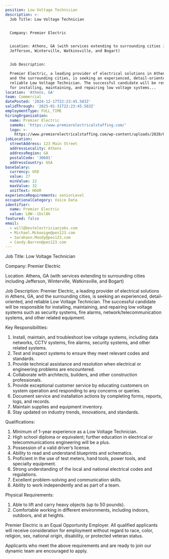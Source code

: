 ```yaml
---
position: Low Voltage Technician
description: >-
  Job Title: Low Voltage Technician


  Company: Premier Electric


  Location: Athens, GA (with services extending to surrounding cities including
  Jefferson, Winterville, Watkinsville, and Bogart)


  Job Description:

  Premier Electric, a leading provider of electrical solutions in Athens, GA,
  and the surrounding cities, is seeking an experienced, detail-oriented, and
  reliable Low Voltage Technician. The successful candidate will be responsible
  for installing, maintaining, and repairing low voltage systems...
location: 'Athens, GA'
team: Commercial
datePosted: '2024-12-17T22:23:45.583Z'
validThrough: '2025-01-31T22:23:45.583Z'
employmentType: FULL_TIME
hiringOrganization:
  name: Premier Electric
  sameAs: 'https://www.premierelectricalstaffing.com/'
  logo: >-
    https://www.premierelectricalstaffing.com/wp-content/uploads/2020/05/Premier-Electrical-Staffing-logo.png
jobLocation:
  streetAddress: 123 Main Street
  addressLocality: Athens
  addressRegion: GA
  postalCode: '30601'
  addressCountry: USA
baseSalary:
  currency: USD
  value: 27
  minValue: 22
  maxValue: 32
  unitText: HOUR
experienceRequirements: seniorLevel
occupationalCategory: Voice Data
identifier:
  name: Premier Electric
  value: LOW--1bsl8k
featured: false
email:
  - will@bestelectricianjobs.com
  - Michael.Mckeaige@pes123.com
  - Sarahann.Moody@pes123.com
  - Candy.Barron@pes123.com
---
```




Job Title: Low Voltage Technician

Company: Premier Electric

Location: Athens, GA (with services extending to surrounding cities including Jefferson, Winterville, Watkinsville, and Bogart)

Job Description:
Premier Electric, a leading provider of electrical solutions in Athens, GA, and the surrounding cities, is seeking an experienced, detail-oriented, and reliable Low Voltage Technician. The successful candidate will be responsible for installing, maintaining, and repairing low voltage systems such as security systems, fire alarms, network/telecommunication systems, and other related equipment.

Key Responsibilities:
1. Install, maintain, and troubleshoot low voltage systems, including data networks, CCTV systems, fire alarms, security systems, and other related systems.
2. Test and inspect systems to ensure they meet relevant codes and standards.
3. Provide technical assistance and resolution when electrical or engineering problems are encountered.
4. Collaborate with architects, builders, and other construction professionals.
5. Provide exceptional customer service by educating customers on system operation and responding to any concerns or queries.
6. Document service and installation actions by completing forms, reports, logs, and records.
7. Maintain supplies and equipment inventory.
8. Stay updated on industry trends, innovations, and standards.

Qualifications:
1. Minimum of 1-year experience as a Low Voltage Technician.
2. High school diploma or equivalent; further education in electrical or telecommunications engineering will be a plus.
3. Possession of a valid driver’s license.
4. Ability to read and understand blueprints and schematics.
5. Proficient in the use of test meters, hand tools, power tools, and specialty equipment.
6. Strong understanding of the local and national electrical codes and regulations.
7. Excellent problem-solving and communication skills.
8. Ability to work independently and as part of a team.

Physical Requirements:
1. Able to lift and carry heavy objects (up to 50 pounds).
2. Comfortable working in different environments, including indoors, outdoors, and at heights.

Premier Electric is an Equal Opportunity Employer. All qualified applicants will receive consideration for employment without regard to race, color, religion, sex, national origin, disability, or protected veteran status. 

Applicants who meet the above requirements and are ready to join our dynamic team are encouraged to apply.
